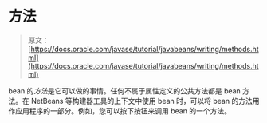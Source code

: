 # 方法

> 原文： [https://docs.oracle.com/javase/tutorial/javabeans/writing/methods.html](https://docs.oracle.com/javase/tutorial/javabeans/writing/methods.html)

bean 的*方法*是它可以做的事情。任何不属于属性定义的公共方法都是 bean 方法。在 NetBeans 等构建器工具的上下文中使用 bean 时，可以将 bean 的方法用作应用程序的一部分。例如，您可以按下按钮来调用 bean 的一个方法。